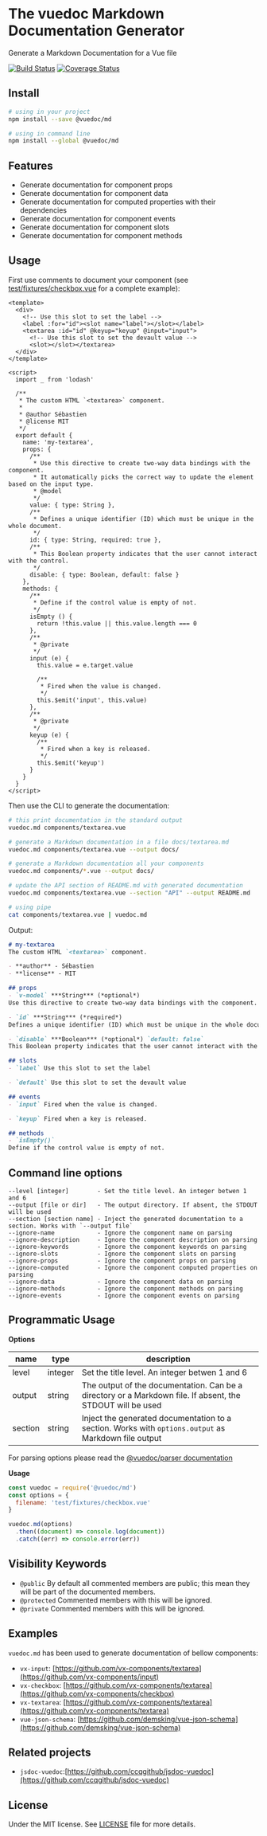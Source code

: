 # The vuedoc Markdown Documentation Generator
Generate a Markdown Documentation for a Vue file

[![Build Status](https://travis-ci.org/vuedoc/md.svg?branch=master)](https://travis-ci.org/vuedoc/md) [![Coverage Status](https://coveralls.io/repos/github/vuedoc/md/badge.svg?branch=master)](https://coveralls.io/github/vuedoc/md?branch=master)

## Install
```sh
# using in your project
npm install --save @vuedoc/md

# using in command line
npm install --global @vuedoc/md
```

## Features
- Generate documentation for component props
- Generate documentation for component data
- Generate documentation for computed properties with their dependencies
- Generate documentation for component events
- Generate documentation for component slots
- Generate documentation for component methods

## Usage

First use comments to document your component (see [test/fixtures/checkbox.vue](https://github.com/vuedoc/md/blob/develop/test/fixtures/checkbox.vue) for a complete example):

```vue
<template>
  <div>
    <!-- Use this slot to set the label -->
    <label :for="id"><slot name="label"></slot></label>
    <textarea :id="id" @keyup="keyup" @input="input">
      <!-- Use this slot to set the devault value -->
      <slot></slot></textarea>
  </div>
</template>

<script>
  import _ from 'lodash'

  /**
   * The custom HTML `<textarea>` component.
   * 
   * @author Sébastien
   * @license MIT
   */
  export default {
    name: 'my-textarea',
    props: {
      /**
       * Use this directive to create two-way data bindings with the component.
       * It automatically picks the correct way to update the element based on the input type.
       * @model
       */
      value: { type: String },
      /**
       * Defines a unique identifier (ID) which must be unique in the whole document.
       */
      id: { type: String, required: true },
      /**
       * This Boolean property indicates that the user cannot interact with the control.
       */
      disable: { type: Boolean, default: false }
    },
    methods: {
      /**
       * Define if the control value is empty of not.
       */
      isEmpty () {
        return !this.value || this.value.length === 0
      },
      /**
       * @private
       */
      input (e) {
        this.value = e.target.value

        /**
         * Fired when the value is changed.
         */
        this.$emit('input', this.value)
      },
      /**
       * @private
       */
      keyup (e) {
        /**
         * Fired when a key is released.
         */
        this.$emit('keyup')
      }
    }
  }
</script>
```

Then use the CLI to generate the documentation:

```sh
# this print documentation in the standard output
vuedoc.md components/textarea.vue

# generate a Markdown documentation in a file docs/textarea.md
vuedoc.md components/textarea.vue --output docs/

# generate a Markdown documentation all your components
vuedoc.md components/*.vue --output docs/

# update the API section of README.md with generated documentation
vuedoc.md components/textarea.vue --section "API" --output README.md

# using pipe
cat components/textarea.vue | vuedoc.md
```

Output:

```md
# my-textarea 
The custom HTML `<textarea>` component.

- **author** - Sébastien 
- **license** - MIT 

## props 
- `v-model` ***String*** (*optional*) 
Use this directive to create two-way data bindings with the component. It automatically picks the correct way to update the element based on the input type. 

- `id` ***String*** (*required*) 
Defines a unique identifier (ID) which must be unique in the whole document. 

- `disable` ***Boolean*** (*optional*) `default: false` 
This Boolean property indicates that the user cannot interact with the control. 

## slots 
- `label` Use this slot to set the label 

- `default` Use this slot to set the devault value 

## events 
- `input` Fired when the value is changed. 

- `keyup` Fired when a key is released. 

## methods 
- `isEmpty()` 
Define if the control value is empty of not.
```

## Command line options
```
--level [integer]        - Set the title level. An integer betwen 1 and 6
--output [file or dir]   - The output directory. If absent, the STDOUT will be used
--section [section name] - Inject the generated documentation to a section. Works with `--output file`
--ignore-name            - Ignore the component name on parsing
--ignore-description     - Ignore the component description on parsing
--ignore-keywords        - Ignore the component keywords on parsing
--ignore-slots           - Ignore the component slots on parsing
--ignore-props           - Ignore the component props on parsing
--ignore-computed        - Ignore the component computed properties on parsing
--ignore-data            - Ignore the component data on parsing
--ignore-methods         - Ignore the component methods on parsing
--ignore-events          - Ignore the component events on parsing
```

## Programmatic Usage

**Options**

| name    | type    | description                                                                                                |
|---------|---------|------------------------------------------------------------------------------------------------------------|
| level   | integer | Set the title level. An integer betwen 1 and 6                                                             |
| output  | string  | The output of the documentation. Can be a directory or a Markdown file. If absent, the STDOUT will be used |
| section | string  | Inject the generated documentation to a section. Works with `options.output` as Markdown file output       |

For parsing options please read the [@vuedoc/parser documentation](https://github.com/vuedoc/parser#options)

**Usage**
```js
const vuedoc = require('@vuedoc/md')
const options = {
  filename: 'test/fixtures/checkbox.vue'
}

vuedoc.md(options)
  .then((document) => console.log(document))
  .catch((err) => console.error(err))
```

## Visibility Keywords
- `@public` By default all commented members are public; this mean they will be part of the documented members.
- `@protected` Commented members with this will be ignored.
- `@private` Commented members with this will be ignored.


## Examples
`vuedoc.md` has been used to generate documentation of bellow components:
- `vx-input`: [https://github.com/vx-components/textarea](https://github.com/vx-components/input)
- `vx-checkbox`: [https://github.com/vx-components/textarea](https://github.com/vx-components/checkbox)
- `vx-textarea`: [https://github.com/vx-components/textarea](https://github.com/vx-components/textarea)
- `vue-json-schema`: [https://github.com/demsking/vue-json-schema](https://github.com/demsking/vue-json-schema)

## Related projects
- `jsdoc-vuedoc`:[https://github.com/ccqgithub/jsdoc-vuedoc](https://github.com/ccqgithub/jsdoc-vuedoc)


## License
Under the MIT license. See [LICENSE](https://github.com/vuedoc/md/blob/master/LICENSE) file for more details.
